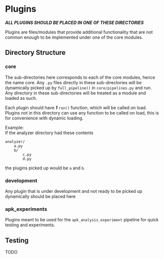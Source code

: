 # Plugins

_**ALL PLUGINS SHOULD BE PLACED IN ONE OF THESE DIRECTORIES**_

Plugins are files/modules that provide additional functionality that are not 
common enough to be implemented under one of the core modules.

## Directory Structure
### core
The sub-directories here corresponds to each of the core modules, hence the name 
core. Any `.py` files directly in these sub-directories will be dynamically 
picked up by `full_pipeline()` in `core/pipelines.py` and run. Any directory in
these sub-directories will be treated as a module and loaded as such.

Each plugin should have _**1**_ `run()` function, which will be called on load. 
Plugins not in this directory can use any function to be called on load, this is
for convenience with dynamic loading. 

Example: <br/>
If the analyzer directory had these contents
```
analyzer/
    a.py
    b/
        c.py
        d.py
```
the plugins picked up would be `a` and `b`.

### development
Any plugin that is under development and not ready to be picked up dynamically
should be placed here

### apk_experiments
Plugins meant to be used for the `apk_analysis_experiment` pipeline for quick
testing and experiments.

## Testing
TODO
